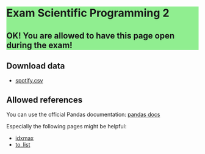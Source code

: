 <div style="background:lightgreen;width: 100%">
<h1>Exam Scientific Programming 2</h1>

<h2>OK! You are allowed to have this page open during the exam!</h2>
</div>

## Download data

* [spotify.csv](https://raw.githubusercontent.com/spcourse/exam-tests/main/data/spotify.csv)

## Allowed references

You can use the official Pandas documentation: [pandas docs](https://pandas.pydata.org/pandas-docs/stable/index.html)

Especially the following pages might be helpful:

* [idxmax](https://pandas.pydata.org/pandas-docs/stable/reference/api/pandas.DataFrame.idxmax.html#pandas.DataFrame.idxmax)
* [to_list](https://pandas.pydata.org/pandas-docs/stable/reference/api/pandas.Series.to_list.html)


<!-- * [groupby](https://pandas.pydata.org/pandas-docs/stable/reference/api/pandas.DataFrame.groupby.html)
* [groupby -> sum](https://pandas.pydata.org/docs/reference/api/pandas.core.groupby.DataFrameGroupBy.sum.html)
* [groupby -> count](https://pandas.pydata.org/docs/reference/api/pandas.core.groupby.DataFrameGroupBy.count.html#pandas.core.groupby.DataFrameGroupBy.count) -->
